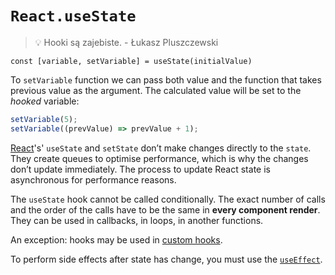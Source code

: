 # `React.useState`

> 💡 Hooki są zajebiste. - Łukasz Pluszczewski

`const [variable, setVariable] = useState(initialValue)`

To `setVariable` function we can pass both value and the function that takes previous value as the argument. The calculated value will be set to the _hooked_ variable:

```js
setVariable(5);
setVariable((prevValue) => prevValue + 1);
```

[React](/knowledge/react/index.md)'s' `useState` and `setState` don’t make changes directly to the `state`. They create queues to optimise performance, which is why the changes don’t update immediately. The process to update React state is asynchronous for performance reasons.

The `useState` hook cannot be called conditionally. The exact number of calls and the order of the calls have to be the same in **every component render**. They can be used in callbacks, in loops, in another functions.

An exception: hooks may be used in [custom hooks](/knowledge/react/hooks/custom%20hooks.md).

To perform side effects after state has change, you must use the [`useEffect`](/knowledge/react/hooks/react.useeffect.md).
